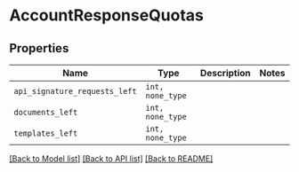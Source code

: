 # AccountResponseQuotas



## Properties

| Name | Type | Description | Notes |
| ---- | ---- | ----------- | ----- |
| `api_signature_requests_left` | ```int, none_type``` |    |  |
| `documents_left` | ```int, none_type``` |    |  |
| `templates_left` | ```int, none_type``` |    |  |


[[Back to Model list]](../README.md#documentation-for-models) [[Back to API list]](../README.md#documentation-for-api-endpoints) [[Back to README]](../README.md)


